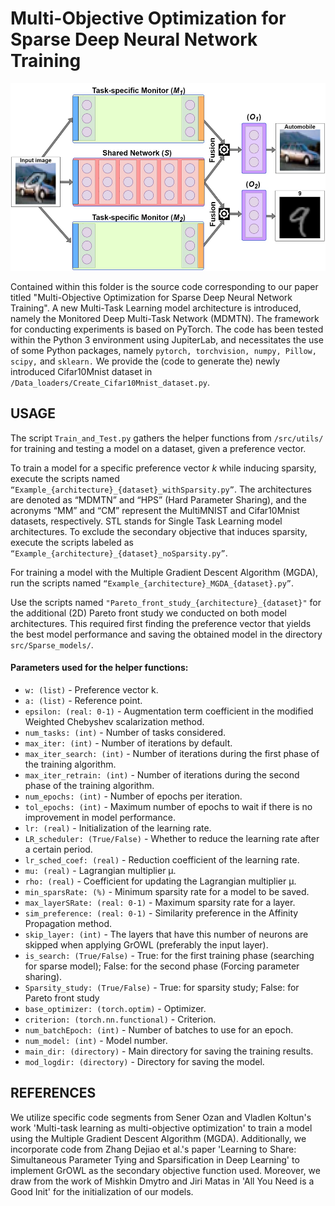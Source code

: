 # Multi-Objective Optimization for Sparse Deep Neural Network Training

<div style="text-align:center;">
    <img src="/Images/MDMTN_diag_new.jpg" alt="Monitored Deep Multi-Task Network" width="550" height="300">
</div>


Contained within this folder is the source code corresponding to our paper titled "Multi-Objective Optimization for Sparse Deep Neural Network Training". A new Multi-Task Learning model architecture is introduced, namely the Monitored Deep Multi-Task Network (MDMTN). The framework for conducting experiments is based on PyTorch. The code has been tested within the Python 3 environment using JupiterLab, and necessitates the use of some Python packages, namely ```pytorch, torchvision, numpy, Pillow, scipy,```
and ```sklearn.``` 
We provide the (code to generate the) newly introduced Cifar10Mnist dataset in ```/Data_loaders/Create_Cifar10Mnist_dataset.py```.

## USAGE

The script ```Train_and_Test.py```
gathers the helper functions from ```/src/utils/``` for training and testing a model on a dataset, given a preference vector.

To train a model for a specific preference vector $k$ while inducing sparsity, execute the scripts named ```“Example_{architecture}_{dataset}_withSparsity.py”```. 
The architectures are denoted as “MDMTN” and “HPS” (Hard Parameter Sharing), and the acronyms “MM” and “CM” represent the MultiMNIST and Cifar10Mnist datasets, respectively. STL stands for Single Task Learning model architectures. To exclude the secondary objective that induces sparsity, execute the scripts labeled as ```“Example_{architecture}_{dataset}_noSparsity.py”```.

For training a model with the Multiple Gradient Descent Algorithm (MGDA), run the scripts named ```“Example_{architecture}_MGDA_{dataset}.py”```.

Use the scripts named `"Pareto_front_study_{architecture}_{dataset}"` for the additional (2D) Pareto front study we conducted on both model architectures. This required first finding the preference vector that yields the best model performance and saving the obtained model in the directory `src/Sparse_models/`.

#### Parameters used for the helper functions:
- `w: (list)` - Preference vector k.
- `a: (list)` - Reference point.
- `epsilon: (real: 0-1)` - Augmentation term coefficient in the modified Weighted Chebyshev scalarization method.
- `num_tasks: (int)` - Number of tasks considered.
- `max_iter: (int)` - Number of iterations by default.
- `max_iter_search: (int)` - Number of iterations during the first phase of the training algorithm.
- `max_iter_retrain: (int)` - Number of iterations during the second phase of the training algorithm.
- `num_epochs: (int)` - Number of epochs per iteration.
- `tol_epochs: (int)` - Maximum number of epochs to wait if there is no improvement in model performance.
- `lr: (real)` - Initialization of the learning rate.
- `LR_scheduler: (True/False)` - Whether to reduce the learning rate after a certain period.
- `lr_sched_coef: (real)` - Reduction coefficient of the learning rate.
- `mu: (real)` - Lagrangian multiplier μ.
- `rho: (real)` - Coefficient for updating the Lagrangian multiplier μ.
- `min_sparsRate: (%)` - Minimum sparsity rate for a model to be saved.
- `max_layerSRate: (real: 0-1)` - Maximum sparsity rate for a layer.
- `sim_preference: (real: 0-1)` - Similarity preference in the Affinity Propagation method.
- `skip_layer: (int)` - The layers that have this number of neurons are skipped when applying GrOWL (preferably the input layer).
- `is_search: (True/False)` - True: for the first training phase (searching for sparse model); False: for the second phase (Forcing parameter sharing).
- `Sparsity_study: (True/False)` - True: for sparsity study; False: for Pareto front study
- `base_optimizer: (torch.optim)` - Optimizer.
- `criterion: (torch.nn.functional)` - Criterion.
- `num_batchEpoch: (int)` - Number of batches to use for an epoch.
- `num_model: (int)` - Model number.
- `main_dir: (directory)` - Main directory for saving the training results.
- `mod_logdir: (directory)` - Directory for saving the model.


## REFERENCES

We utilize specific code segments from Sener Ozan and Vladlen Koltun's work 'Multi-task learning as multi-objective optimization' to train a model using the Multiple Gradient Descent Algorithm (MGDA). Additionally, we incorporate code from Zhang Dejiao et al.'s paper 'Learning to Share: Simultaneous Parameter Tying and Sparsification in Deep Learning' to implement GrOWL as the secondary objective function used. Moreover, we draw from the work of Mishkin Dmytro and Jiri Matas in 'All You Need is a Good Init' for the initialization of our models.

